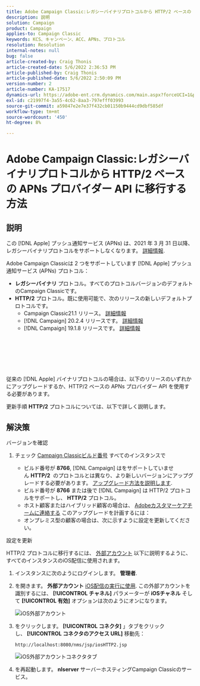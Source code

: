 ```yaml
---
title: Adobe Campaign Classic:レガシーバイナリプロトコルから HTTP/2 ベースの APNs プロバイダー API に移行する方法`
description: 説明
solution: Campaign
product: Campaign
applies-to: Campaign Classic
keywords: KCS、キャンペーン、ACC、APNs、プロトコル
resolution: Resolution
internal-notes: null
bug: false
article-created-by: Craig Thonis
article-created-date: 5/6/2022 2:36:53 PM
article-published-by: Craig Thonis
article-published-date: 5/6/2022 2:50:09 PM
version-number: 2
article-number: KA-17517
dynamics-url: https://adobe-ent.crm.dynamics.com/main.aspx?forceUCI=1&pagetype=entityrecord&etn=knowledgearticle&id=37355bf2-49cd-ec11-a7b5-6045bd00d4f5
exl-id: c21997f4-3a55-4c62-8aa3-797efff03993
source-git-commit: a59847e2e7e37f432cb01150b9444cd9dbf585df
workflow-type: tm+mt
source-wordcount: '450'
ht-degree: 8%

---
```


# Adobe Campaign Classic:レガシーバイナリプロトコルから HTTP/2 ベースの APNs プロバイダー API に移行する方法

## 説明

この [!DNL Apple] プッシュ通知サービス (APNs) は、2021 年 3 月 31 日以降、レガシーバイナリプロトコルをサポートしなくなります。 [詳細情報](https://developer.apple.com/jp/news/?id=c88acm2b).

Adobe Campaign Classicは 2 つをサポートしています [!DNL Apple] プッシュ通知サービス (APNs) プロトコル：

- <b>レガシーバイナリ</b> プロトコル。すべてのプロトコルバージョンのデフォルトのCampaign Classicです。
- <b>HTTP/2</b> プロトコル。既に使用可能で、次のリリースの新しいデフォルトプロトコルです。 
   - Campaign Classic21.1 リリース。 [詳細情報](https://experienceleague.adobe.com/docs/campaign-classic/using/release-notes/gs-release/gold-standard.html)
   - [!DNL Campaign] 20.2.4 リリースです。 [詳細情報](https://experienceleague.adobe.com/docs/campaign-classic/using/release-notes/previous-releases/release--20-2.html?lang=en#release-notes)
   - [!DNL Campaign] 19.1.8 リリースです。 [詳細情報](https://experienceleague.adobe.com/docs/campaign-classic/using/release-notes/previous-releases/release--19-1.html?lang=en#release-19-1-8-build-9039)

<br><br><br><br> <br><br>
従来の [!DNL Apple] バイナリプロトコルの場合は、以下のリリースのいずれかにアップグレードするか、HTTP/2 ベースの APNs プロバイダー API を使用する必要があります。

更新手順 <b>HTTP/2</b> プロトコルについては、以下で詳しく説明します。

## 解決策

バージョンを確認

1. チェック [Campaign Classicビルド番号](https://docs.adobe.com/content/help/en/campaign-classic/using/getting-started/starting-with-adobe-campaign/launching-adobe-campaign.html#getting-your-campaign-version) すべてのインスタンスで

   - ビルド番号が <b>8766</b>, [!DNL Campaign] はをサポートしていません <b>HTTP/2</b>  のプロトコルとは異なり、より新しいバージョンにアップグレードする必要があります。 [アップグレード方法を説明します](https://helpx.adobe.com/jp/campaign/kb/acc-build-upgrade.html).
   - ビルド番号が <b>8766</b> または後で [!DNL Campaign] は HTTP/2 プロトコルをサポートし、 <b>HTTP/2</b> プロトコル。
   - ホスト顧客またはハイブリッド顧客の場合は、 [Adobeカスタマーケアチームに連絡する](https://docs.adobe.com/content/help/ja-JP/customer-one/using/home.html) このアップグレードを計画するには：
   - オンプレミス型の顧客の場合は、次に示すように設定を更新してください。

設定を更新

HTTP/2 プロトコルに移行するには、 [外部アカウント](https://docs.adobe.com/content/help/en/campaign-classic/using/getting-started/administration-basics/external-accounts.html) 以下に説明するように、すべてのインスタンスのiOS配信に使用されます。

1. インスタンスに次のようにログインします。 <b>管理者</b>.

1. を開きます。 <b>外部アカウント</b> [iOS配信の実行に使用](https://experienceleague.adobe.com/docs/campaign-classic/using/sending-messages/sending-push-notifications/configure-the-mobile-app/configuring-the-mobile-application.html?lang=ja). この外部アカウントを識別するには、 <b>[!UICONTROL チャネル]</b> パラメーターが <b>iOSチャネル</b> そして <b>[!UICONTROL 有効]</b> オプションは次のようにオンになります。

   ![iOS外部アカウント](https://helpx.adobe.com/content/dam/help/en/campaign/kb/migrate-to-http2/jcr_content/main-pars/procedure/proc_par/step_1/step_par/image/iOS-ext-account.png "iOS-ext-account")

1. をクリックします。 <b>[!UICONTROL コネクタ]</b> 」タブをクリックし、 <b>[!UICONTROL コネクタのアクセス URL]</b> 移動先：

   ```
   http://localhost:8080/nms/jsp/iosHTTP2.jsp
   ```

   ![iOS外部アカウントコネクタタブ](https://helpx.adobe.com/content/dam/help/en/campaign/kb/migrate-to-http2/jcr_content/main-pars/procedure/proc_par/step/step_par/image/iOs-ext-account-connector.png "iOs-ext-account-connector")

1. を再起動します。 <b>nlserver</b> サーバーホスティングCampaign Classicのサービス。
